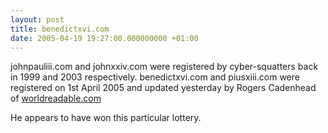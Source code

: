 ```yaml
---
layout: post
title: benedictxvi.com
date: 2005-04-19 19:27:00.000000000 +01:00
---
```

johnpauliii.com and johnxxiv.com were registered by cyber-squatters back in 1999 and 2003 respectively. benedictxvi.com and piusxiii.com were registered on 1st April 2005 and updated yesterday by Rogers Cadenhead of <a href="https://www.cadenhead.org/workbench/">worldreadable.com</a>

He appears to have won this particular lottery.
